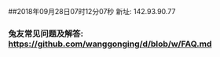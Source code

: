 ##2018年09月28日07时12分07秒 新址: 142.93.90.77
### 兔友常见问题及解答: https://github.com/wanggonging/d/blob/w/FAQ.md
